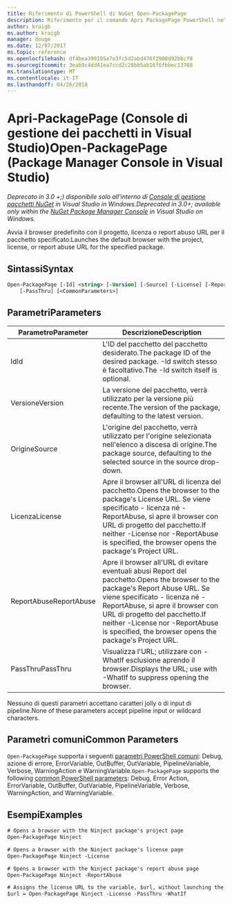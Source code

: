 ```yaml
---
title: Riferimento di PowerShell di NuGet Open-PackagePage
description: Riferimento per il comando Apri PackagePage PowerShell nella Console di gestione pacchetti NuGet in Visual Studio.
author: kraigb
ms.author: kraigb
manager: douge
ms.date: 12/07/2017
ms.topic: reference
ms.openlocfilehash: df4bea390105a7e3fc5d2abd476f2908d92bbcf8
ms.sourcegitcommit: 3eab9c4dd41ea7ccd2c28bb5ab16f6fbbec13708
ms.translationtype: MT
ms.contentlocale: it-IT
ms.lasthandoff: 04/26/2018
---
```

# <a name="open-packagepage-package-manager-console-in-visual-studio"></a><span data-ttu-id="08952-103">Apri-PackagePage (Console di gestione dei pacchetti in Visual Studio)</span><span class="sxs-lookup"><span data-stu-id="08952-103">Open-PackagePage (Package Manager Console in Visual Studio)</span></span>

<span data-ttu-id="08952-104">*Deprecato in 3.0 +;) disponibile solo all'interno di [Console di gestione pacchetti NuGet](package-manager-console.md) in Visual Studio in Windows.*</span><span class="sxs-lookup"><span data-stu-id="08952-104">*Deprecated in 3.0+; available only within the [NuGet Package Manager Console](package-manager-console.md) in Visual Studio on Windows.*</span></span>

<span data-ttu-id="08952-105">Avvia il browser predefinito con il progetto, licenza o report abuso URL per il pacchetto specificato.</span><span class="sxs-lookup"><span data-stu-id="08952-105">Launches the default browser with the project, license, or report abuse URL for the specified package.</span></span>

## <a name="syntax"></a><span data-ttu-id="08952-106">Sintassi</span><span class="sxs-lookup"><span data-stu-id="08952-106">Syntax</span></span>

```ps
Open-PackagePage [-Id] <string> [-Version] [-Source] [-License] [-ReportAbuse]
    [-PassThru] [<CommonParameters>]
```

## <a name="parameters"></a><span data-ttu-id="08952-107">Parametri</span><span class="sxs-lookup"><span data-stu-id="08952-107">Parameters</span></span>

| <span data-ttu-id="08952-108">Parametro</span><span class="sxs-lookup"><span data-stu-id="08952-108">Parameter</span></span> | <span data-ttu-id="08952-109">Descrizione</span><span class="sxs-lookup"><span data-stu-id="08952-109">Description</span></span> |
| --- | --- |
| <span data-ttu-id="08952-110">Id</span><span class="sxs-lookup"><span data-stu-id="08952-110">Id</span></span> | <span data-ttu-id="08952-111">L'ID del pacchetto del pacchetto desiderato.</span><span class="sxs-lookup"><span data-stu-id="08952-111">The package ID of the desired package.</span></span> <span data-ttu-id="08952-112">-Id switch stesso è facoltativo.</span><span class="sxs-lookup"><span data-stu-id="08952-112">The -Id switch itself is optional.</span></span> |
| <span data-ttu-id="08952-113">Versione</span><span class="sxs-lookup"><span data-stu-id="08952-113">Version</span></span> | <span data-ttu-id="08952-114">La versione del pacchetto, verrà utilizzato per la versione più recente.</span><span class="sxs-lookup"><span data-stu-id="08952-114">The version of the package, defaulting to the latest version.</span></span> |
| <span data-ttu-id="08952-115">Origine</span><span class="sxs-lookup"><span data-stu-id="08952-115">Source</span></span> | <span data-ttu-id="08952-116">L'origine del pacchetto, verrà utilizzato per l'origine selezionata nell'elenco a discesa di origine.</span><span class="sxs-lookup"><span data-stu-id="08952-116">The package source, defaulting to the selected source in the source drop-down.</span></span> |
| <span data-ttu-id="08952-117">Licenza</span><span class="sxs-lookup"><span data-stu-id="08952-117">License</span></span> | <span data-ttu-id="08952-118">Apre il browser all'URL di licenza del pacchetto.</span><span class="sxs-lookup"><span data-stu-id="08952-118">Opens the browser to the package's License URL.</span></span> <span data-ttu-id="08952-119">Se viene specificato - licenza né - ReportAbuse, si apre il browser con URL di progetto del pacchetto.</span><span class="sxs-lookup"><span data-stu-id="08952-119">If neither -License nor -ReportAbuse is specified, the browser opens the package's Project URL.</span></span> |
| <span data-ttu-id="08952-120">ReportAbuse</span><span class="sxs-lookup"><span data-stu-id="08952-120">ReportAbuse</span></span> | <span data-ttu-id="08952-121">Apre il browser all'URL di evitare eventuali abusi Report del pacchetto.</span><span class="sxs-lookup"><span data-stu-id="08952-121">Opens the browser to the package's Report Abuse URL.</span></span> <span data-ttu-id="08952-122">Se viene specificato - licenza né - ReportAbuse, si apre il browser con URL di progetto del pacchetto.</span><span class="sxs-lookup"><span data-stu-id="08952-122">If neither -License nor -ReportAbuse is specified, the browser opens the package's Project URL.</span></span> |
| <span data-ttu-id="08952-123">PassThru</span><span class="sxs-lookup"><span data-stu-id="08952-123">PassThru</span></span> | <span data-ttu-id="08952-124">Visualizza l'URL; utilizzare con - WhatIf esclusione aprendo il browser.</span><span class="sxs-lookup"><span data-stu-id="08952-124">Displays the URL; use with -WhatIf to suppress opening the browser.</span></span> |

<span data-ttu-id="08952-125">Nessuno di questi parametri accettano caratteri jolly o di input di pipeline.</span><span class="sxs-lookup"><span data-stu-id="08952-125">None of these parameters accept pipeline input or wildcard characters.</span></span>

## <a name="common-parameters"></a><span data-ttu-id="08952-126">Parametri comuni</span><span class="sxs-lookup"><span data-stu-id="08952-126">Common Parameters</span></span>

<span data-ttu-id="08952-127">`Open-PackagePage` supporta i seguenti [parametri PowerShell comuni](http://go.microsoft.com/fwlink/?LinkID=113216): Debug, azione di errore, ErrorVariable, OutBuffer, OutVariable, PipelineVariable, Verbose, WarningAction e WarningVariable.</span><span class="sxs-lookup"><span data-stu-id="08952-127">`Open-PackagePage` supports the following [common PowerShell parameters](http://go.microsoft.com/fwlink/?LinkID=113216): Debug, Error Action, ErrorVariable, OutBuffer, OutVariable, PipelineVariable, Verbose, WarningAction, and WarningVariable.</span></span>

## <a name="examples"></a><span data-ttu-id="08952-128">Esempi</span><span class="sxs-lookup"><span data-stu-id="08952-128">Examples</span></span>

```ps
# Opens a browser with the Ninject package's project page
Open-PackagePage Ninject

# Opens a browser with the Ninject package's license page
Open-PackagePage Ninject -License

# Opens a browser with the Ninject package's report abuse page  
Open-PackagePage Ninject -ReportAbuse

# Assigns the license URL to the variable, $url, without launching the browser
$url = Open-PackagePage Ninject -License -PassThru -WhatIf
```